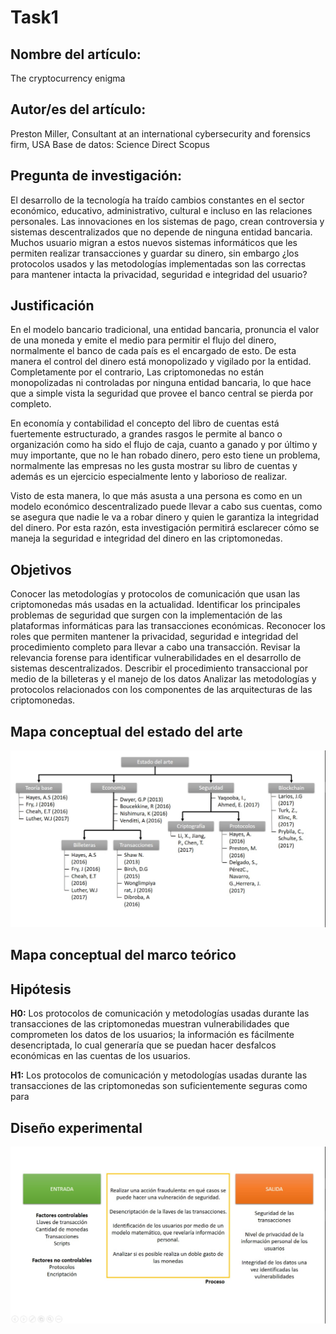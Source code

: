 # Task1

## Nombre del artículo:
The cryptocurrency enigma
## Autor/es del artículo: 
Preston Miller, Consultant at an international cybersecurity and forensics firm, USA
Base de datos: 
Science Direct
Scopus

## Pregunta de investigación: 
El desarrollo de la tecnología ha traído cambios constantes en el sector económico, educativo, administrativo, cultural e incluso en las relaciones personales. Las innovaciones en los sistemas de pago, crean controversia y sistemas descentralizados que no depende de ninguna entidad bancaria. Muchos usuario migran a estos nuevos sistemas informáticos que les permiten realizar transacciones y guardar su dinero, sin embargo ¿los protocolos usados y las metodologías implementadas son las correctas para mantener intacta la privacidad, seguridad e integridad del usuario?

## Justificación
En el modelo bancario tradicional, una entidad bancaria, pronuncia el valor de una moneda y emite el medio para permitir el flujo del dinero, normalmente el banco de cada país es el encargado de esto. De esta manera el control del dinero está monopolizado y vigilado por la entidad. Completamente por el contrario, Las criptomonedas no están monopolizadas ni controladas por ninguna entidad bancaria, lo que hace que a simple vista la seguridad que provee el banco central se pierda por completo.

En economía y contabilidad el concepto del libro de cuentas está fuertemente estructurado, a grandes rasgos le permite al banco o organización como ha sido el flujo de caja, cuanto a ganado y por último y muy importante, que no le han robado dinero, pero esto tiene un problema, normalmente las empresas no les gusta mostrar su libro de cuentas y además es un ejercicio especialmente lento y laborioso de realizar.

Visto de esta manera, lo que más asusta a una persona es como en un modelo económico descentralizado puede llevar a cabo sus cuentas, como se asegura que nadie le va a robar dinero y quien le garantiza la integridad del dinero. Por esta razón, esta investigación permitirá esclarecer cómo se maneja la seguridad e integridad del dinero en las criptomonedas.

## Objetivos
Conocer las metodologías y protocolos de comunicación que usan las criptomonedas más usadas en la actualidad.
Identificar los principales problemas de seguridad que surgen con la implementación de las plataformas informáticas para las transacciones económicas.
Reconocer los roles que permiten mantener la privacidad, seguridad e integridad del procedimiento completo para llevar a cabo una transacción.
Revisar la relevancia forense para identificar vulnerabilidades en el desarrollo de sistemas descentralizados.
Describir el procedimiento transaccional por medio de la billeteras y el manejo de los datos
Analizar las metodologías y protocolos relacionados con los componentes de las arquitecturas de las criptomonedas.

## Mapa conceptual del estado del arte
![Diseño experimental](assets/img/task1/estado-del-arte.jpg)

## Mapa conceptual del marco teórico


## Hipótesis

**H0:** Los protocolos de comunicación y metodologías usadas durante las transacciones de las criptomonedas muestran vulnerabilidades que comprometen los datos de los usuarios; la información es fácilmente desencriptada, lo cual generaría que se puedan hacer desfalcos económicas en las cuentas de los usuarios.

**H1:** Los protocolos de comunicación y metodologías usadas durante las transacciones de las criptomonedas son suficientemente seguras como para 

## Diseño experimental
![Diseño experimental](assets/img/task1/diseno-experimental.jpg)